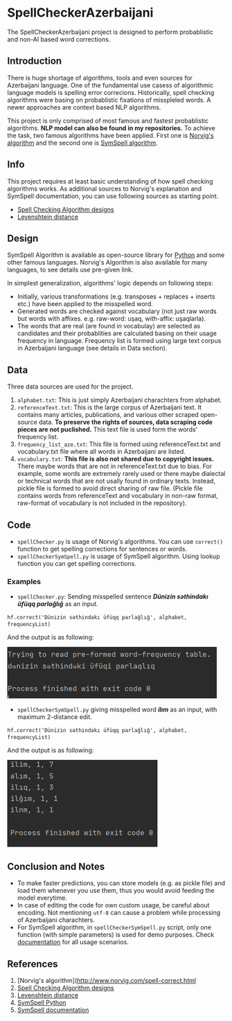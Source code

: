 # SpellCheckerAzerbaijani
The SpellCheckerAzerbaijani project is designed to perform probablistic and non-AI based word corrections.

## Introduction
There is huge shortage of algorithms, tools and even sources for Azerbaijani language. One of the fundamental use casess of algorithmic language models is spelling error correcions. Historically, spell checking algorithms were basing on probablistic fixations of misspleled words. A newer approaches are context based NLP algorithms. 

This project is only comprised of most famous and fastest probablistic algorithms. __NLP model can also be found in my repositories.__ To achieve the task, two famous algorithms have been applied. First one is [Norvig's algorithm](http://www.norvig.com/spell-correct.html) and the second one is [SymSpell algorithm](https://github.com/wolfgarbe/SymSpell).

## Info
This project requires at least basic understanding of how spell checking algorithms works. As additional sources to Norvig's explanation and SymSpell documentation, you can use following sources as starting point.
- [Spell Checking Algorithm designs](https://towardsdatascience.com/spelling-correction-how-to-make-an-accurate-and-fast-corrector-dc6d0bcbba5f)
- [Levenshtein distance](https://en.wikipedia.org/wiki/Levenshtein_distance)

## Design
SymSpell Algorithm is available as open-source library for [Python](https://pypi.org/project/symspellpy/) and some other famous languages. Norvig's Algorithm is also available for many languages, to see details use pre-given link.

In simplest generalization, algorithms' logic depends on following steps:

- Initially, various transformations (e.g. transposes + replaces + inserts etc.) have been applied to the misspelled word.
- Generated words are checked against vocabulary (not just raw words but words with affixes. e.g. raw-word: uşaq, with-affix: uşaqlarla).
- The words that are real (are found in vocabulay) are selected as candidates and their probablities are calculated basing on their usage frequency in language. Frequency list is formed using large text corpus in Azerbaijani language (see details in Data section).

## Data
Three data sources are used for the project.
1. `alphabet.txt`: This is just simply Azerbaijani charachters from alphabet.
2. `referenceText.txt`: This is the large corpus of Azerbaijani text. It contains many articles, publications, and various other scraped open-source data. __To preserve the rights of sources, data scraping code pieces are not puclished.__ This text file is used form the words' frequency list.
3. `frequency_list_aze.txt`: This file is formed using referenceText.txt and vocabulary.txt file where all words in Azerbaijani are listed. 
4. `vocabulary.txt`: __This file is also not shared due to copyright issues.__ There maybe words that are not in referenceText.txt due to bias. For example, some words are extremely rarely used or there maybe dialectal or technical words that are not usally found in ordinary texts. Instead, pickle file is formed to avoid direct sharing of raw file. (Pickle file contains words from referenceText and vocabulary in non-raw format, raw-format of vocabulary is not included in the repository).

## Code
- `spellChecker.py` is usage of Norvig's algorithms. You can use `correct()` function to get spelling corrections for sentences or words.
- `spellCheckerSymSpell.py` is usage of SymSpell algorithm. Using lookup function you can get spelling corrections.

### Examples
- `spellChecker.py`: Sending misspelled sentence ***Dünizin səthindakı üfüqq parlağlığ*** as an input. 
```
hf.correct('Dünizin səthindakı üfüqq parlağlığ', alphabet, frequencyList)
```
And the output is as following:

![Alt text](screenshots/norvig.png?raw=true "Norvig's algorithm example usage")

- `spellCheckerSymSpell.py` giving misspelled word ***ilım*** as an input, with maximum 2-distance edit.
```
hf.correct('Dünizin səthindakı üfüqq parlağlığ', alphabet, frequencyList)
```
And the output is as following:

![Alt text](screenshots/symspell.png?raw=true "Norvig's algorithm example usage")



## Conclusion and Notes
- To make faster predictions, you can store models (e.g. as pickle file) and load them whenever you use them, thus you would avoid feeding the model everytime.  
- In case of editing the code for own custom usage, be careful about encoding. Not mentioning `utf-8` can cause a problem while processing of Azerbaijani charachters.
- For SymSpell algorithm, in `spellCheckerSymSpell.py` script, only one function (with simple parameters) is used for demo purposes. Check [documentation](https://symspellpy.readthedocs.io/en/latest/api/index.html)  for all usage scenarios.

## References
1. [Norvig's algorithm](http://www.norvig.com/spell-correct.html
2. [Spell Checking Algorithm designs](https://towardsdatascience.com/spelling-correction-how-to-make-an-accurate-and-fast-corrector-dc6d0bcbba5f)
3. [Levenshtein distance](https://en.wikipedia.org/wiki/Levenshtein_distance)
4. [SymSpell Python](https://pypi.org/project/symspellpy/)
5. [SymSpell documentation](https://symspellpy.readthedocs.io/en/latest/api/index.html)

